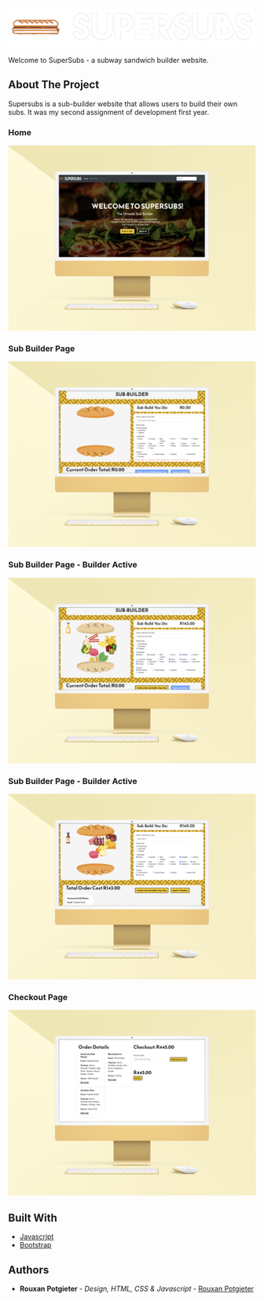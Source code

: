 ![Opal Seas Logo](/assets/SuperSubsLOGO.png)

Welcome to SuperSubs - a subway sandwich builder website. 


## About The Project

Supersubs is a sub-builder website that allows users to build their own subs. It was my second assignment of development first year.

### Home

![Home Page](/assets/Home.png)

### Sub Builder Page

![Sub Builder Page](/assets/Builder1.png)

### Sub Builder Page - Builder Active

![Sub Builder Page Builder Active](/assets/builder2.png)

### Sub Builder Page - Builder Active

![Sub Builder Page Builder Active](/assets/builder3.png)

### Checkout Page

![Checkout Page](/assets/Checkout.png)



## Built With

* [Javascript](https://developer.mozilla.org/en-US/docs/Web/JavaScript)
* [Bootstrap](https://getbootstrap.com/)


## Authors

* **Rouxan Potgieter** - *Design, HTML, CSS & Javascript* - [Rouxan Potgieter](https://github.com/RP231013)
